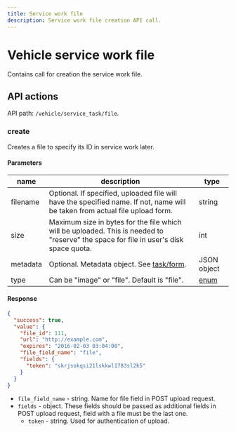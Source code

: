 ```yaml
---
title: Service work file
description: Service work file creation API call.
---
```


# Vehicle service work file

Contains call for creation the service work file.

## API actions

API path: `/vehicle/service_task/file`.

### create

Creates a file to specify its ID in service work later.

#### Parameters

| name     | description                                                                                                                           | type                            |
| -------- | ------------------------------------------------------------------------------------------------------------------------------------- | ------------------------------- |
| filename | Optional. If specified, uploaded file will have the specified name. If not, name will be taken from actual file upload form.          | string                          |
| size     | Maximum size in bytes for the file which will be uploaded. This is needed to "reserve" the space for file in user's disk space quota. | int                             |
| metadata | Optional. Metadata object. See [task/form](../../../field_service/task/form/index.md#read).                                           | JSON object                     |
| type     | Can be "image" or "file". Default is "file".                                                                                          | [enum](../../../../#data-types) |

#### Response

```json
{
  "success": true,
  "value": {
    "file_id": 111,
    "url": "http://example.com",
    "expires": "2016-02-03 03:04:00",
    "file_field_name": "file",
    "fields": {
      "token": "skrjsokqsi21lskkwl1783sl2k5"
    }
  }
}
```

* `file_field_name` - string. Name for file field in POST upload request.
* `fields` - object. These fields should be passed as additional fields in POST upload request, field with a file must be the last one.
  * `token` - string. Used for authentication of upload.

